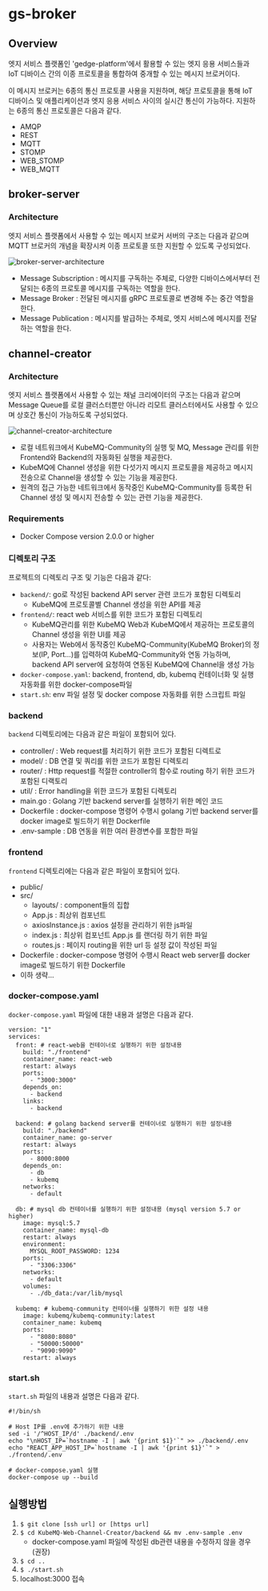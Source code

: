 # gs-broker

## Overview

엣지 서비스 플랫폼인 'gedge-platform'에서 활용할 수 있는 엣지 응용 서비스들과  IoT 디바이스 간의 이종 프로토콜을 통합하여 중개할 수 있는 메시지 브로커이다. 

이 메시지 브로커는 6종의 통신 프로토콜 사용을 지원하며, 해당 프로토콜을 통해 IoT 디바이스 및 애플리케이션과 엣지 응용 서비스 사이의 실시간 통신이 가능하다. 지원하는 6종의 통신 프로토콜은 다음과 같다.

- AMQP
- REST
- MQTT
- STOMP
- WEB_STOMP
- WEB_MQTT

## broker-server
### Architecture

엣지 서비스 플랫폼에서 사용할 수 있는 메시지 브로커 서버의 구조는 다음과 같으며 MQTT 브로커의 개념을 확장시켜 이종 프로토콜 또한 지원할 수 있도록 구성되었다.

![broker-server-architecture](https://user-images.githubusercontent.com/70132781/100324978-4bd5ac00-300b-11eb-87bd-eb0b787d040c.png)

- Message Subscription : 메시지를 구독하는 주체로, 다양한 디바이스에서부터 전달되는 6종의 프로토콜 메시지를 구독하는 역할을 한다.
- Message Broker : 전달된 메시지를 gRPC 프로토콜로 변경해 주는 중간 역할을 한다.
- Message Publication : 메시지를 발급하는 주체로, 엣지 서비스에 메시지를 전달하는 역할을 한다.


## channel-creator
### Architecture

엣지 서비스 플랫폼에서 사용할 수 있는 채널 크리에이터의 구조는 다음과 같으며 Message Queue를 로컬 클러스터뿐만 아니라 리모트 클러스터에서도 사용할 수 있으며 상호간 통신이 가능하도록 구성되었다.

![channel-creator-architecture](https://github.com/gedge-platform/gs-broker/assets/61034163/b836cf71-6f03-4640-b99b-5dcd5b040eab)

- 로컬 네트워크에서 KubeMQ-Community의 실행 및 MQ, Message 관리를 위한 Frontend와 Backend의 자동화된 실행을 제공한다.
- KubeMQ에 Channel 생성을 위한 다섯가지 메시지 프로토콜을 제공하고 메시지 전송으로 Channel을 생성할 수 있는 기능을 제공한다.
- 원격의 접근 가능한 네트워크에서 동작중인 KubeMQ-Community를 등록한 뒤 Channel 생성 및 메시지 전송할 수 있는 관련 기능을 제공한다.


### Requirements
- Docker Compose version 2.0.0 or higher

### 디렉토리 구조

프로젝트의 디렉토리 구조 및 기능은 다음과 같다:

- `backend/`: go로 작성된 backend API server 관련 코드가 포함된 디렉토리
  - KubeMQ에 프로토콜별 Channel 생성을 위한 API를 제공
- `frontend/`: react web 서비스를 위한 코드가 포함된 디렉토리
  - KubeMQ관리를 위한 KubeMQ Web과 KubeMQ에서 제공하는 프로토콜의 Channel 생성을 위한 UI를 제공
  - 사용자는 Web에서 동작중인 KubeMQ-Community(KubeMQ Broker)의 정보(IP, Port...)를 입력하여 KubeMQ-Community와 연동 가능하며, backend API server에 요청하여 연동된 KubeMQ에 Channel을 생성 가능
- `docker-compose.yaml`: backend, frontend, db, kubemq 컨테이너화 및 실행 자동화를 위한 docker-compose파일
- `start.sh`: env 파일 설정 및 docker compose 자동화를 위한 스크립트 파일

### backend

`backend` 디렉토리에는 다음과 같은 파일이 포함되어 있다.

- controller/ : Web request를 처리하기 위한 코드가 포함된 디렉트로
- model/ : DB 연결 및 쿼리를 위한 코드가 포함된 디렉토리
- router/ : Http request를 적절한 controller의 함수로 routing 하기 위한 코드가 포함된 디랙토리
- util/ : Error handling을 위한 코드가 포함된 디렉토리
- main.go : Golang 기반 backend server를 실행하기 위한 메인 코드
- Dockerfile : docker-compose 명령어 수행시 golang 기반 backend server를 docker image로 빌드하기 위한 Dockerfile
- .env-sample : DB 연동을 위한 여러 환경변수를 포함한 파일
  
### frontend

`frontend` 디렉토리에는 다음과 같은 파일이 포함되어 있다.

- public/
- src/
  - layouts/ : component들의 집합
  - App.js : 최상위 컴포넌트
  - axiosInstance.js : axios 설정을 관리하기 위한 js파일
  - index.js : 최상위 컴포넌트 App.js 를 랜더링 하기 위한 파일
  - routes.js : 페이지 routing을 위한 url 등 설정 값이 작성된 파일
- Dockerfile : docker-compose 명령어 수행시 React web server를 docker image로 빌드하기 위한 Dockerfile
- 이하 생략...
   
### docker-compose.yaml

`docker-compose.yaml` 파일에 대한 내용과 설명은 다음과 같다.
```
version: "1"
services:
  front: # react-web을 컨테이너로 실행하기 위한 설정내용
    build: "./frontend"
    container_name: react-web
    restart: always
    ports:
      - "3000:3000"
    depends_on:
      - backend
    links:
      - backend

  backend: # golang backend server를 컨테이너로 실행하기 위한 설정내용
    build: "./backend"
    container_name: go-server
    restart: always
    ports:
      - 8000:8000
    depends_on:
      - db
      - kubemq
    networks:
      - default

  db: # mysql db 컨테이너를 실행하기 위한 설정내용 (mysql version 5.7 or higher)
    image: mysql:5.7
    container_name: mysql-db
    restart: always
    environment:
      MYSQL_ROOT_PASSWORD: 1234
    ports:
      - "3306:3306"
    networks:
      - default
    volumes:
      - ./db_data:/var/lib/mysql

  kubemq: # kubemq-community 컨테이너를 실행하기 위한 설정 내용
    image: kubemq/kubemq-community:latest
    container_name: kubemq
    ports:
      - "8080:8080"
      - "50000:50000"
      - "9090:9090"
    restart: always
```

### start.sh
`start.sh` 파일의 내용과 설명은 다음과 같다.
```
#!/bin/sh

# Host IP를 .env에 추가하기 위한 내용
sed -i '/^HOST_IP/d' ./backend/.env
echo "\nHOST_IP=`hostname -I | awk '{print $1}'`" >> ./backend/.env
echo "REACT_APP_HOST_IP=`hostname -I | awk '{print $1}'`" > ./frontend/.env

# docker-compose.yaml 실행
docker-compose up --build 
```


## 실행방법
1. `$ git clone [ssh url] or [https url]`
2. `$ cd KubeMQ-Web-Channel-Creator/backend && mv .env-sample .env`
   - docker-compose.yaml 파일에 작성된 db관련 내용을 수정하지 않을 경우 (권장)
4. `$ cd ..`
5. `$ ./start.sh`
6. localhost:3000 접속
